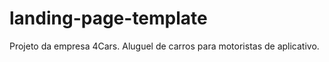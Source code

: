 # landing-page-template

Projeto da empresa 4Cars.
Aluguel de carros para motoristas de aplicativo.
